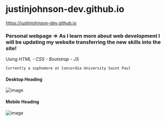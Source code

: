 # justinjohnson-dev.github.io

https://justinjohnson-dev.github.io

### Personal webpage => As I learn more about web development I will be updating my website transferring the new skills into the site!

*Using HTML - CSS - Bootstrap - JS*

```
Currently a sophomore at Concordia University Saint Paul
```
#### Desktop Heading
![image](https://user-images.githubusercontent.com/23105078/57174623-49977580-6e07-11e9-840a-eeb809e551fe.png)

#### Mobile Heading
![image](https://user-images.githubusercontent.com/23105078/57591406-d2dd3500-74f6-11e9-8229-e20eb787258f.png)
